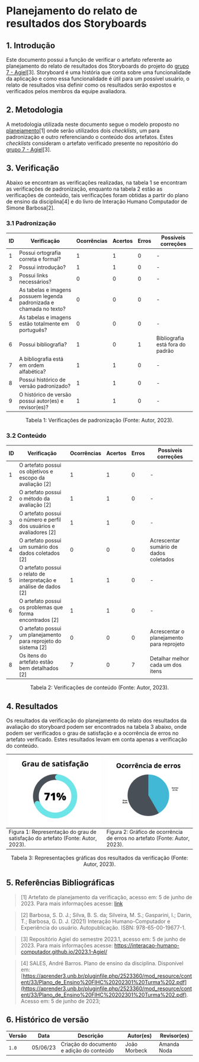 # Planejamento do relato de resultados dos Storyboards

## 1. Introdução

Este documento possui a função de verificar o artefato referente ao planejamento do relato de resultados dos Storyboards do projeto do [grupo 7 - Agiel](https://interacao-humano-computador.github.io/2023.1-Agiel/)[3]. Storyboard é uma história que conta sobre uma funcionalidade da aplicação e como essa funcionalidade é útil para um possível usuário, o relato de resultados visa definir como os resultados serão expostos e verificados pelos membros da equipe avaliadora.

## 2. Metodologia

A metodologia utilizada neste documento segue o modelo proposto no [planejamento](../planejamento.md)[1] onde serão utilizados dois _checklists_, um para padronização e outro referenciando o conteúdo dos artefatos. Estes _checklists_ consideram o artefato verificado presente no repositório do [grupo 7 - Agiel](https://interacao-humano-computador.github.io/2023.1-Agiel/)[3].

## 3. Verificação

Abaixo se encontram as verificações realizadas, na tabela 1 se encontram as verificações de padronização, enquanto na tabela 2 estão as verificações de conteúdo, tais verificações foram obtidas a partir do plano de ensino da disciplina[4] e do livro de Interação Humano Computador de Simone Barbosa[2].

### 3.1 Padronização

| ID  | Verificação                                                          | Ocorrências | Acertos | Erros | Possíveis correções                        |
| --- | -------------------------------------------------------------------- | ----------- | ------- | ----- | ------------------------------------------ |
| 1   | Possui ortografia correta e formal?                                  | 1           | 1       | 0     | -                                          |
| 2   | Possui introdução?                                                   | 1           | 1       | 0     | -                                          |
| 3   | Possui links necessários?                                            | 0           | 0       | 0     | -                                          |
| 4   | As tabelas e imagens possuem legenda padronizada e chamada no texto? | 0           | 0       | 0     | -                                          |
| 5   | As tabelas e imagens estão totalmente em português?                  | 0           | 0       | 0     | -                                          |
| 6   | Possui bibliografia?                                                 | 1           | 0       | 1     | Bibliografia está fora do padrão           |
| 7   | A bibliografia está em ordem alfabética?                             | 1           | 1       | 0     | -                                          |
| 8   | Possui histórico de versão padronizado?                              | 1           | 1       | 0     | -                                          |
| 9   | O histórico de versão possui autor(es) e revisor(es)?                | 1           | 1       | 0     | -                                          |

<center>
Tabela 1: Verificações de padronização (Fonte: Autor, 2023).
</center>

### 3.2 Conteúdo

| ID | Verificação                                                         | Ocorrências | Acertos | Erros | Possíveis correções |
|----|---------------------------------------------------------------------|-------------|---------|-------|---------------------|
| 1  | O artefato possui os objetivos e escopo da avaliação [2]            | 1           | 1       | 0     | -                   |
| 2  | O artefato possui o método da avaliação [2]                         | 1           | 1       | 0     | -                   |
| 3  | O artefato possui o número e perfil dos usuários e avaliadores [2]  | 1           | 1       | 0     | -                   |
| 4  | O artefato possui um sumário dos dados coletados [2]                | 0           | 0       | 0     | Acrescentar sumário de dados coletados |
| 5  | O artefato possui o relato de interpretação e análise de dados [2]  | 1           | 1       | 0     | -                   |
| 6  | O artefato possui os problemas que forma encontrados [2]            | 1           | 1       | 0     | -                   |
| 7  | O artefato possui um planejamento para reprojeto do sistema [2]     | 0           | 0       | 0     | Acrescentar o planejamento para reprojeto |
| 8  | Os itens do artefato estão bem detalhados [2]                       | 7           | 0       | 7     | Detalhar melhor cada um dos itens |

<center>
Tabela 2: Verificações de conteúdo (Fonte: Autor, 2023).
</center>

## 4. Resultados

Os resultados da verificação do planejamento do relato dos resultados da avaliação do storyboard podem ser encontrados na tabela 3 abaixo, onde podem ser verificados o grau de satisfação e a ocorrência de erros no artefato verificado. Estes resultados levam em conta apenas a verificação do conteúdo.

<center>

| ![Grau de satisfação do artefato](../../assets/analise/storypr/1.png)                                             | ![Ocorrência de erros do artefato](../../assets/analise/storypr/2.png)                                       |
| ------------------------------------------------------------------------------- | -------------------------------------------------------------------------- |
| Figura 1: Representação do grau de satisfação do artefato (Fonte: Autor, 2023). | Figura 2: Gráfico de ocorrência de erros no artefato (Fonte: Autor, 2023). |

Tabela 3: Representações gráficas dos resultados da verificação (Fonte: Autor, 2023).

</center>

## 5. Referências Bibliográficas

> [1] Artefato de planejamento da verificação, acesso em: 5 de junho de 2023. Para mais informações acesse: [link](../planejamento.md)

> [2] Barbosa, S. D. J.; Silva, B. S. da; Silveira, M. S.; Gasparini, I.; Darin, T.; Barbosa, G. D. J. (2021) Interação Humano-Computador e Experiência do usuário. Autopublicação. ISBN: 978-65-00-19677-1.

> [3] Repositório Agiel do semestre 2023.1, acesso em: 5 de junho de 2023. Para mais informações acesse: <https://interacao-humano-computador.github.io/2023.1-Agiel/>

> [4] SALES, André Barros. Plano de ensino da disciplina. Disponível em: [https://aprender3.unb.br/pluginfile.php/2523360/mod_resource/content/33/Plano_de_Ensino%20FIHC%20202301%20Turma%202.pdf](https://aprender3.unb.br/pluginfile.php/2523360/mod_resource/content/33/Plano_de_Ensino%20FIHC%20202301%20Turma%202.pdf). Acesso em: 5 de junho de 2023;

## 6. Histórico de versão

|  Versão  |   Data   |                      Descrição                      |    Autor(es)   |  Revisor(es)  |
| -------- | -------- | --------------------------------------------------- | -------------- | ------------- |
|  `1.0`   | 05/06/23 | Criação do documento e adição do conteúdo           | João Morbeck   |  Amanda Noda  |
